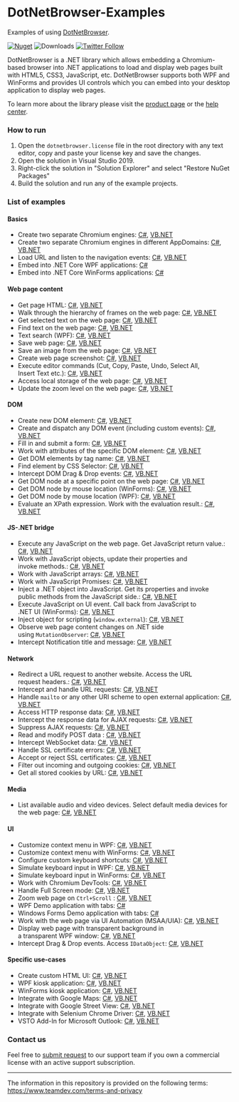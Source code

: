 # DotNetBrowser-Examples
Examples of using [DotNetBrowser](https://www.teamdev.com/dotnetbrowser).

[![Nuget](https://img.shields.io/nuget/v/DotNetBrowser?color=%238f479b&style=for-the-badge)](https://www.nuget.org/packages/DotNetBrowser/) ![Downloads](https://img.shields.io/nuget/dt/DotNetBrowser?color=%238f479b&style=for-the-badge) [![Twitter Follow](https://img.shields.io/twitter/follow/DotNetBrowser?color=%238f479b&style=for-the-badge)](https://twitter.com/intent/follow?screen_name=DotNetBrowser)

DotNetBrowser is a .NET library which allows embedding a Chromium-based browser into .NET applications to load and display web pages built with HTML5, CSS3, JavaScript, etc. DotNetBrowser supports both WPF and WinForms and provides UI controls which you can embed into your desktop application to display web pages. 

To learn more about the library please visit the [product page](https://www.teamdev.com/dotnetbrowser) or the [help center](https://dotnetbrowser-support.teamdev.com/).

### How to run
1. Open the `dotnetbrowser.license` file in the root directory with any text editor, copy and paste your license key and save the changes.
2. Open the solution in Visual Studio 2019.
3. Right-click the solution in "Solution Explorer" and select "Restore NuGet Packages"
4. Build the solution and run any of the example projects.

### List of examples

#### Basics

* Create two separate Chromium engines: [C#](https://github.com/TeamDev-IP/DotNetBrowser-Examples/tree/master/csharp/SeparateEngines), [VB.NET](https://github.com/TeamDev-IP/DotNetBrowser-Examples/tree/master/vbnet/SeparateEngines)
* Create two separate Chromium engines in different AppDomains: [C#](https://github.com/TeamDev-IP/DotNetBrowser-Examples/tree/master/csharp/SeparateEngines.AppDomains), [VB.NET](https://github.com/TeamDev-IP/DotNetBrowser-Examples/tree/master/vbnet/SeparateEngines.AppDomains)
* Load URL and listen to the navigation events: [C#](https://github.com/TeamDev-IP/DotNetBrowser-Examples/tree/master/csharp/LoadEvents), [VB.NET](https://github.com/TeamDev-IP/DotNetBrowser-Examples/tree/master/vbnet/LoadEvents)
* Embed into .NET Core WPF applications: [C#](https://github.com/TeamDev-IP/DotNetBrowser-Examples/tree/master/csharp/NETCore30.Wpf)
* Embed into .NET Core WinForms applications: [C#](https://github.com/TeamDev-IP/DotNetBrowser-Examples/tree/master/csharp/NETCore30.WinForms)

#### Web page content

* Get page HTML: [C#](https://github.com/TeamDev-IP/DotNetBrowser-Examples/tree/master/csharp/GetHtml), [VB.NET](https://github.com/TeamDev-IP/DotNetBrowser-Examples/tree/master/vbnet/GetHtml)
* Walk through the hierarchy of frames on the web page: [C#](https://github.com/TeamDev-IP/DotNetBrowser-Examples/tree/master/csharp/GetFrames), [VB.NET](https://github.com/TeamDev-IP/DotNetBrowser-Examples/tree/master/vbnet/GetFrames)
* Get selected text on the web page: [C#](https://github.com/TeamDev-IP/DotNetBrowser-Examples/tree/master/csharp/GetSelectedText), [VB.NET](https://github.com/TeamDev-IP/DotNetBrowser-Examples/tree/master/vbnet/GetSelectedText)
* Find text on the web page: [C#](https://github.com/TeamDev-IP/DotNetBrowser-Examples/tree/master/csharp/FindText), [VB.NET](https://github.com/TeamDev-IP/DotNetBrowser-Examples/tree/master/vbnet/FindText)
* Text search (WPF): [C#](https://github.com/TeamDev-IP/DotNetBrowser-Examples/tree/master/csharp/FindText.Wpf), [VB.NET](https://github.com/TeamDev-IP/DotNetBrowser-Examples/tree/master/vbnet/FindText.Wpf)
* Save web page: [C#](https://github.com/TeamDev-IP/DotNetBrowser-Examples/tree/master/csharp/SaveWebPage.Wpf), [VB.NET](https://github.com/TeamDev-IP/DotNetBrowser-Examples/tree/master/vbnet/SaveWebPage.Wpf)
* Save an image from the web page: [C#](https://github.com/TeamDev-IP/DotNetBrowser-Examples/tree/master/csharp/SaveImageFromPage), [VB.NET](https://github.com/TeamDev-IP/DotNetBrowser-Examples/tree/master/vbnet/SaveImageFromPage)
* Create web page screenshot: [C#](https://github.com/TeamDev-IP/DotNetBrowser-Examples/tree/master/csharp/HtmlToImage), [VB.NET](https://github.com/TeamDev-IP/DotNetBrowser-Examples/tree/master/vbnet/HtmlToImage)
* Execute editor commands (Cut, Copy, Paste, Undo, Select All,<br/> Insert Text etc.): [C#](https://github.com/TeamDev-IP/DotNetBrowser-Examples/tree/master/csharp/ExecuteCommand), [VB.NET](https://github.com/TeamDev-IP/DotNetBrowser-Examples/tree/master/vbnet/ExecuteCommand)
* Access local storage of the web page: [C#](https://github.com/TeamDev-IP/DotNetBrowser-Examples/tree/master/csharp/WebStorage), [VB.NET](https://github.com/TeamDev-IP/DotNetBrowser-Examples/tree/master/vbnet/WebStorage)
* Update the zoom level on the web page: [C#](https://github.com/TeamDev-IP/DotNetBrowser-Examples/tree/master/csharp/Zoom), [VB.NET](https://github.com/TeamDev-IP/DotNetBrowser-Examples/tree/master/vbnet/Zoom)

#### DOM 

* Create new DOM element: [C#](https://github.com/TeamDev-IP/DotNetBrowser-Examples/tree/master/csharp/DomCreateElement), [VB.NET](https://github.com/TeamDev-IP/DotNetBrowser-Examples/tree/master/vbnet/DomCreateElement)
* Create and dispatch any DOM event (including custom events): [C#](https://github.com/TeamDev-IP/DotNetBrowser-Examples/tree/master/csharp/DomCreateEvent), [VB.NET](https://github.com/TeamDev-IP/DotNetBrowser-Examples/tree/master/vbnet/DomCreateEvent)
* Fill in and submit a form: [C#](https://github.com/TeamDev-IP/DotNetBrowser-Examples/tree/master/csharp/DomForm), [VB.NET](https://github.com/TeamDev-IP/DotNetBrowser-Examples/tree/master/vbnet/DomForm)
* Work with attributes of the specific DOM element: [C#](https://github.com/TeamDev-IP/DotNetBrowser-Examples/tree/master/csharp/DomGetAttributes), [VB.NET](https://github.com/TeamDev-IP/DotNetBrowser-Examples/tree/master/vbnet/DomGetAttributes)
* Get DOM elements by tag name: [C#](https://github.com/TeamDev-IP/DotNetBrowser-Examples/tree/master/csharp/DomGetElements), [VB.NET](https://github.com/TeamDev-IP/DotNetBrowser-Examples/tree/master/vbnet/DomGetElements)
* Find element by CSS Selector: [C#](https://github.com/TeamDev-IP/DotNetBrowser-Examples/tree/master/csharp/DomQuerySelector), [VB.NET](https://github.com/TeamDev-IP/DotNetBrowser-Examples/tree/master/vbnet/DomQuerySelector)
* Intercept DOM Drag & Drop events: [C#](https://github.com/TeamDev-IP/DotNetBrowser-Examples/tree/master/csharp/Dom.DragAndDrop.WinForms), [VB.NET](https://github.com/TeamDev-IP/DotNetBrowser-Examples/tree/master/vbnet/Dom.DragAndDrop.WinForms)
* Get DOM node at a specific point on the web page: [C#](https://github.com/TeamDev-IP/DotNetBrowser-Examples/tree/master/csharp/Inspect), [VB.NET](https://github.com/TeamDev-IP/DotNetBrowser-Examples/tree/master/vbnet/Inspect)
* Get DOM node by mouse location (WinForms): [C#](https://github.com/TeamDev-IP/DotNetBrowser-Examples/tree/master/csharp/Inspect.WinForms), [VB.NET](https://github.com/TeamDev-IP/DotNetBrowser-Examples/tree/master/vbnet/Inspect.WinForms)
* Get DOM node by mouse location (WPF): [C#](https://github.com/TeamDev-IP/DotNetBrowser-Examples/tree/master/csharp/Inspect.Wpf), [VB.NET](https://github.com/TeamDev-IP/DotNetBrowser-Examples/tree/master/vbnet/Inspect.Wpf)
* Evaluate an XPath expression. Work with the evaluation result.: [C#](https://github.com/TeamDev-IP/DotNetBrowser-Examples/tree/master/csharp/XPath), [VB.NET](https://github.com/TeamDev-IP/DotNetBrowser-Examples/tree/master/vbnet/XPath)

#### JS-.NET bridge

* Execute any JavaScript on the web page. Get JavaScript return value.: [C#](https://github.com/TeamDev-IP/DotNetBrowser-Examples/tree/master/csharp/JavaScript), [VB.NET](https://github.com/TeamDev-IP/DotNetBrowser-Examples/tree/master/vbnet/JavaScript)
* Work with JavaScript objects, update their properties and <br/>invoke methods.: [C#](https://github.com/TeamDev-IP/DotNetBrowser-Examples/tree/master/csharp/JavaScriptObjects), [VB.NET](https://github.com/TeamDev-IP/DotNetBrowser-Examples/tree/master/vbnet/JavaScriptObjects)
* Work with JavaScript arrays: [C#](https://github.com/TeamDev-IP/DotNetBrowser-Examples/tree/master/csharp/JavaScriptBridge.Arrays), [VB.NET](https://github.com/TeamDev-IP/DotNetBrowser-Examples/tree/master/vbnet/JavaScriptBridge.Arrays)
* Work with JavaScript Promises: [C#](https://github.com/TeamDev-IP/DotNetBrowser-Examples/tree/master/csharp/JavaScriptBridge.Promises), [VB.NET](https://github.com/TeamDev-IP/DotNetBrowser-Examples/tree/master/vbnet/JavaScriptBridge.Promises)
* Inject a .NET object into JavaScript. Get its properties and invoke <br/>public methods from the JavaScript side.: [C#](https://github.com/TeamDev-IP/DotNetBrowser-Examples/tree/master/csharp/JavaScriptBridge), [VB.NET](https://github.com/TeamDev-IP/DotNetBrowser-Examples/tree/master/vbnet/JavaScriptBridge)
* Execute JavaScript on UI event. Call back from JavaScript to <br/>.NET UI (WinForms): [C#](https://github.com/TeamDev-IP/DotNetBrowser-Examples/tree/master/csharp/JavaScriptBridge.WinForms), [VB.NET](https://github.com/TeamDev-IP/DotNetBrowser-Examples/tree/master/vbnet/JavaScriptBridge.WinForms)
* Inject object for scripting (`window.external`): [C#](https://github.com/TeamDev-IP/DotNetBrowser-Examples/tree/master/csharp/InjectObjectForScripting), [VB.NET](https://github.com/TeamDev-IP/DotNetBrowser-Examples/tree/master/vbnet/InjectObjectForScripting)
* Observe web page content changes on .NET side <br/>using `MutationObserver`: [C#](https://github.com/TeamDev-IP/DotNetBrowser-Examples/tree/master/csharp/ObservePageChanges.WinForms), [VB.NET](https://github.com/TeamDev-IP/DotNetBrowser-Examples/tree/master/vbnet/ObservePageChanges.WinForms)
* Intercept Notification title and message: [C#](https://github.com/TeamDev-IP/DotNetBrowser-Examples/tree/master/csharp/Notifications.InterceptData), [VB.NET](https://github.com/TeamDev-IP/DotNetBrowser-Examples/tree/master/vbnet/Notifications.InterceptData)

#### Network

* Redirect a URL request to another website. Access the URL <br/>request headers.: [C#](https://github.com/TeamDev-IP/DotNetBrowser-Examples/tree/master/csharp/NetworkHandlers), [VB.NET](https://github.com/TeamDev-IP/DotNetBrowser-Examples/tree/master/vbnet/NetworkHandlers)
* Intercept and handle URL requests: [C#](https://github.com/TeamDev-IP/DotNetBrowser-Examples/tree/master/csharp/CustomRequestHandling), [VB.NET](https://github.com/TeamDev-IP/DotNetBrowser-Examples/tree/master/vbnet/CustomRequestHandling)
* Handle `mailto` or any other URI scheme to open external application: [C#](https://github.com/TeamDev-IP/DotNetBrowser-Examples/tree/master/csharp/MailToHandling.WinForms), [VB.NET](https://github.com/TeamDev-IP/DotNetBrowser-Examples/tree/master/vbnet/MailToHandling.WinForms)
* Access HTTP response data: [C#](https://github.com/TeamDev-IP/DotNetBrowser-Examples/tree/master/csharp/AccessingHttpResponseData), [VB.NET](https://github.com/TeamDev-IP/DotNetBrowser-Examples/tree/master/vbnet/AccessingHttpResponseData)
* Intercept the response data for AJAX requests: [C#](https://github.com/TeamDev-IP/DotNetBrowser-Examples/tree/master/csharp/AjaxResponseIntercept), [VB.NET](https://github.com/TeamDev-IP/DotNetBrowser-Examples/tree/master/vbnet/AjaxResponseIntercept) 
* Suppress AJAX requests: [C#](https://github.com/TeamDev-IP/DotNetBrowser-Examples/tree/master/csharp/AjaxCallsFilter), [VB.NET](https://github.com/TeamDev-IP/DotNetBrowser-Examples/tree/master/vbnet/AjaxCallsFilter) 
* Read and modify POST data : [C#](https://github.com/TeamDev-IP/DotNetBrowser-Examples/tree/master/csharp/PostData), [VB.NET](https://github.com/TeamDev-IP/DotNetBrowser-Examples/tree/master/vbnet/PostData)
* Intercept WebSocket data: [C#](https://github.com/TeamDev-IP/DotNetBrowser-Examples/tree/master/csharp/WebSockets.InterceptData), [VB.NET](https://github.com/TeamDev-IP/DotNetBrowser-Examples/tree/master/vbnet/WebSockets.InterceptData)
* Handle SSL certificate errors: [C#](https://github.com/TeamDev-IP/DotNetBrowser-Examples/tree/master/csharp/CertificateError), [VB.NET](https://github.com/TeamDev-IP/DotNetBrowser-Examples/tree/master/vbnet/CertificateError) 
* Accept or reject SSL certificates: [C#](https://github.com/TeamDev-IP/DotNetBrowser-Examples/tree/master/csharp/CertificateVerifier), [VB.NET](https://github.com/TeamDev-IP/DotNetBrowser-Examples/tree/master/vbnet/CertificateVerifier) 
* Filter out incoming and outgoing cookies: [C#](https://github.com/TeamDev-IP/DotNetBrowser-Examples/tree/master/csharp/CookieFilter), [VB.NET](https://github.com/TeamDev-IP/DotNetBrowser-Examples/tree/master/vbnet/CookieFilter) 
* Get all stored cookies by URL: [C#](https://github.com/TeamDev-IP/DotNetBrowser-Examples/tree/master/csharp/Cookies), [VB.NET](https://github.com/TeamDev-IP/DotNetBrowser-Examples/tree/master/vbnet/Cookies) 

#### Media

* List available audio and video devices. Select default media devices for <br/>the web page: [C#](https://github.com/TeamDev-IP/DotNetBrowser-Examples/tree/master/csharp/DefaultMediaStreamDevice), [VB.NET](https://github.com/TeamDev-IP/DotNetBrowser-Examples/tree/master/vbnet/DefaultMediaStreamDevice)

#### UI

* Customize context menu in WPF: [C#](https://github.com/TeamDev-IP/DotNetBrowser-Examples/tree/master/csharp/ContextMenu.Wpf), [VB.NET](https://github.com/TeamDev-IP/DotNetBrowser-Examples/tree/master/csharp/ContextMenu.Wpf) 
* Customize context menu with WinForms: [C#](https://github.com/TeamDev-IP/DotNetBrowser-Examples/tree/master/csharp/ContextMenu.WinForms), [VB.NET](https://github.com/TeamDev-IP/DotNetBrowser-Examples/tree/master/vbnet/ContextMenu.WinForms) 
* Configure custom keyboard shortcuts: [C#](https://github.com/TeamDev-IP/DotNetBrowser-Examples/tree/master/csharp/CustomShortcuts.WinForms), [VB.NET](https://github.com/TeamDev-IP/DotNetBrowser-Examples/tree/master/vbnet/CustomShortcuts.WinForms) 
* Simulate keyboard input in WPF: [C#](https://github.com/TeamDev-IP/DotNetBrowser-Examples/tree/master/csharp/KeyboardEventSimulation.Wpf), [VB.NET](https://github.com/TeamDev-IP/DotNetBrowser-Examples/tree/master/vbnet/KeyboardEventSimulation.Wpf)
* Simulate keyboard input in WinForms: [C#](https://github.com/TeamDev-IP/DotNetBrowser-Examples/tree/master/csharp/KeyboardEventSimulation.WinForms), [VB.NET](https://github.com/TeamDev-IP/DotNetBrowser-Examples/tree/master/vbnet/KeyboardEventSimulation.WinForms)
* Work with Chromium DevTools: [C#](https://github.com/TeamDev-IP/DotNetBrowser-Examples/tree/master/csharp/DevTools.WinForms), [VB.NET](https://github.com/TeamDev-IP/DotNetBrowser-Examples/tree/master/vbnet/DevTools.WinForms)
* Handle Full Screen mode: [C#](https://github.com/TeamDev-IP/DotNetBrowser-Examples/tree/master/csharp/FullScreen.WinForms), [VB.NET](https://github.com/TeamDev-IP/DotNetBrowser-Examples/tree/master/vbnet/FullScreen.WinForms)
* Zoom web page on `Ctrl+Scroll` : [C#](https://github.com/TeamDev-IP/DotNetBrowser-Examples/tree/master/csharp/Zoom.Wpf), [VB.NET](https://github.com/TeamDev-IP/DotNetBrowser-Examples/tree/master/vbnet/Zoom.Wpf)
* WPF Demo application with tabs: [C#](https://github.com/TeamDev-IP/DotNetBrowser-Examples/tree/master/csharp/Demo.Wpf)
* Windows Forms Demo application with tabs: [C#](https://github.com/TeamDev-IP/DotNetBrowser-Examples/tree/master/csharp/Demo.WinForms)
* Work with the web page via UI Automation (MSAA/UIA): [C#](https://github.com/TeamDev-IP/DotNetBrowser-Examples/blob/master/csharp/UiAutomation.Wpf), [VB.NET](https://github.com/TeamDev-IP/DotNetBrowser-Examples/blob/master/vbnet/UiAutomation.Wpf)
* Display web page with transparent background in <br/>a transparent WPF window: [C#](https://github.com/TeamDev-IP/DotNetBrowser-Examples/tree/master/csharp/TransparentWebPage.Wpf), [VB.NET](https://github.com/TeamDev-IP/DotNetBrowser-Examples/tree/master/vbnet/TransparentWebPage.Wpf)
* Intercept Drag & Drop events. Access `IDataObject`: [C#](https://github.com/TeamDev-IP/DotNetBrowser-Examples/tree/master/csharp/DragAndDrop.Wpf), [VB.NET](https://github.com/TeamDev-IP/DotNetBrowser-Examples/tree/master/vbnet/DragAndDrop.Wpf)

#### Specific use-cases

* Create custom HTML UI: [C#](https://github.com/TeamDev-IP/DotNetBrowser-Examples/tree/master/csharp/CreateHtmlUi.Wpf), [VB.NET](https://github.com/TeamDev-IP/DotNetBrowser-Examples/tree/master/vbnet/CreateHtmlUi.Wpf)
* WPF kiosk application: [C#](https://github.com/TeamDev-IP/DotNetBrowser-Examples/tree/master/csharp/Kiosk.Wpf), [VB.NET](https://github.com/TeamDev-IP/DotNetBrowser-Examples/tree/master/vbnet/Kiosk.Wpf)
* WinForms kiosk application: [C#](https://github.com/TeamDev-IP/DotNetBrowser-Examples/tree/master/csharp/Kiosk.WinForms), [VB.NET](https://github.com/TeamDev-IP/DotNetBrowser-Examples/tree/master/vbnet/Kiosk.WinForms)
* Integrate with Google Maps: [C#](https://github.com/TeamDev-IP/DotNetBrowser-Examples/tree/master/csharp/GoogleMaps.WinForms), [VB.NET](https://github.com/TeamDev-IP/DotNetBrowser-Examples/tree/master/vbnet/GoogleMaps.WinForms)
* Integrate with Google Street View: [C#](https://github.com/TeamDev-IP/DotNetBrowser-Examples/tree/master/csharp/GoogleStreetView.WinForms), [VB.NET](https://github.com/TeamDev-IP/DotNetBrowser-Examples/tree/master/vbnet/GoogleStreetView.WinForms)
* Integrate with Selenium Chrome Driver: [C#](https://github.com/TeamDev-IP/DotNetBrowser-Examples/tree/master/csharp/SeleniumChromeDriver), [VB.NET](https://github.com/TeamDev-IP/DotNetBrowser-Examples/tree/master/vbnet/SeleniumChromeDriver)
* VSTO Add-In for Microsoft Outlook: [C#](https://github.com/TeamDev-IP/DotNetBrowser-Examples/tree/master/csharp/MyOutlookAddIn), [VB.NET](https://github.com/TeamDev-IP/DotNetBrowser-Examples/tree/master/vbnet/MyOutlookAddIn)

### Contact us
Feel free to [submit request](https://dotnetbrowser.support.teamdev.com/support/tickets/new) to our support team if you own a commercial license with an active support subscription.

---

The information in this repository is provided on the following terms: https://www.teamdev.com/terms-and-privacy
